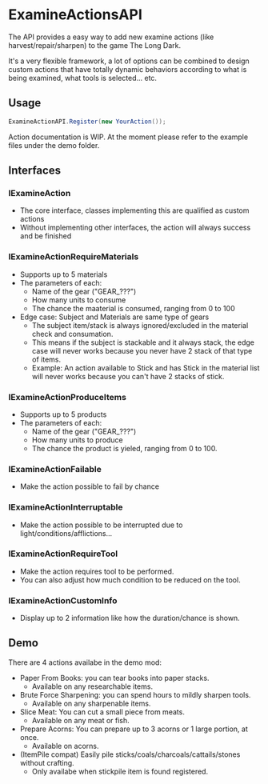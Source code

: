 # ExamineActionsAPI

The API provides a easy way to add new examine actions (like harvest/repair/sharpen) to the game The Long Dark.

It's a very flexible framework, a lot of options can be combined to design custom actions that have totally dynamic behaviors according to what is being examined, what tools is selected... etc.

## Usage

```csharp
ExamineActionAPI.Register(new YourAction());
```

Action documentation is WIP. At the moment please refer to the example files under the demo folder.

## Interfaces

### IExamineAction

- The core interface, classes implementing this are qualified as custom actions
- Without implementing other interfaces, the action will always success and be finished

### IExamineActionRequireMaterials

- Supports up to 5 materials
- The parameters of each:
    - Name of the gear ("GEAR_???")
    - How many units to consume
    - The chance the maaterial is consumed, ranging from 0 to 100
- Edge case: Subject and Materials are same type of gears
    - The subject item/stack is always ignored/excluded in the material check and consumation.
    - This means if the subject is stackable and it always stack, the edge case will never works because you never have 2 stack of that type of items.
    - Example: An action available to Stick and has Stick in the material list will never works because you can't have 2 stacks of stick.

### IExamineActionProduceItems

- Supports up to 5 products
- The parameters of each:
    - Name of the gear ("GEAR_???")
    - How many units to produce
    - The chance the product is yieled, ranging from 0 to 100.

### IExamineActionFailable

- Make the action possible to fail by chance

### IExamineActionInterruptable

- Make the action possible to be interrupted due to light/conditions/afflictions...

### IExamineActionRequireTool

- Make the action requires tool to be performed.
- You can also adjust how much condition to be reduced on the tool.

### IExamineActionCustomInfo

- Display up to 2 information like how the duration/chance is shown.

## Demo

There are 4 actions availabe in the demo mod:

- Paper From Books: you can tear books into paper stacks.
    - Available on any researchable items.
- Brute Force Sharpening: you can spend hours to mildly sharpen tools.
    - Available on any sharpenable items.
- Slice Meat: You can cut a small piece from meats.
    - Available on any meat or fish.
- Prepare Acorns: You can prepare up to 3 acorns or 1 large portion, at once.
    - Available on acorns.
- (ItemPile compat) Easily pile sticks/coals/charcoals/cattails/stones without crafting.
    - Only availabe when stickpile item is found registered.